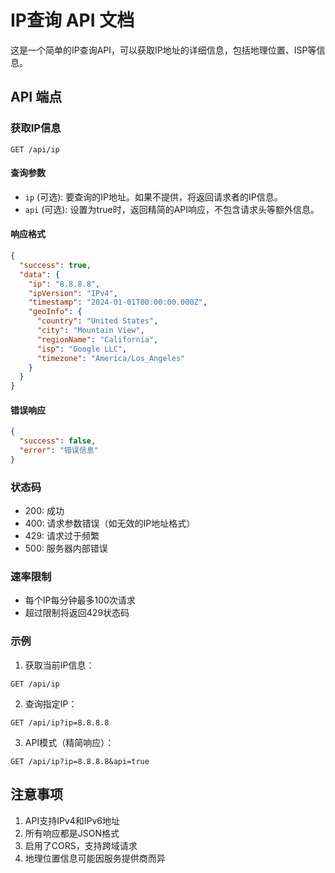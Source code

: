 # IP查询 API 文档

这是一个简单的IP查询API，可以获取IP地址的详细信息，包括地理位置、ISP等信息。

## API 端点

### 获取IP信息

```
GET /api/ip
```

#### 查询参数

- `ip` (可选): 要查询的IP地址。如果不提供，将返回请求者的IP信息。
- `api` (可选): 设置为true时，返回精简的API响应，不包含请求头等额外信息。

#### 响应格式

```json
{
  "success": true,
  "data": {
    "ip": "8.8.8.8",
    "ipVersion": "IPv4",
    "timestamp": "2024-01-01T00:00:00.000Z",
    "geoInfo": {
      "country": "United States",
      "city": "Mountain View",
      "regionName": "California",
      "isp": "Google LLC",
      "timezone": "America/Los_Angeles"
    }
  }
}
```

#### 错误响应

```json
{
  "success": false,
  "error": "错误信息"
}
```

### 状态码

- 200: 成功
- 400: 请求参数错误（如无效的IP地址格式）
- 429: 请求过于频繁
- 500: 服务器内部错误

### 速率限制

- 每个IP每分钟最多100次请求
- 超过限制将返回429状态码

### 示例

1. 获取当前IP信息：
```
GET /api/ip
```

2. 查询指定IP：
```
GET /api/ip?ip=8.8.8.8
```

3. API模式（精简响应）：
```
GET /api/ip?ip=8.8.8.8&api=true
```

## 注意事项

1. API支持IPv4和IPv6地址
2. 所有响应都是JSON格式
3. 启用了CORS，支持跨域请求
4. 地理位置信息可能因服务提供商而异 